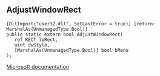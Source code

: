 ## AdjustWindowRect

```
[DllImport("user32.dll", SetLastError = true)] [return: MarshalAs(UnmanagedType.Bool)]
public static extern bool AdjustWindowRect(
   ref RECT lpRect,
   uint dwStyle,
   [MarshalAs(UnmanagedType.Bool)] bool bMenu
);
```

[Microsoft documentation](https://docs.microsoft.com/en-us/windows/win32/api/winuser/nf-winuser-adjustwindowrect)

